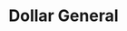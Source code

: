 ---
title: "Dollar General"
url: /saint-joseph/dollar-general-saint-joseph-avenue/
shop: Kramladen
---